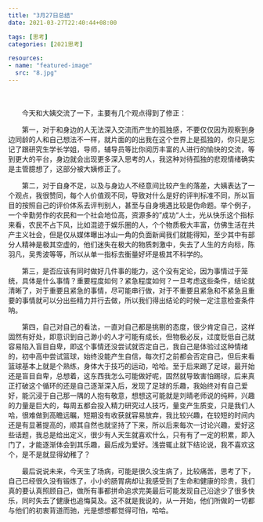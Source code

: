 ```yaml
---
title: "3月27日总结"
date: 2021-03-27T22:40:44+08:00

tags: [思考]
categories: [2021思考]

resources:
- name: "featured-image"
  src: "8.jpg"
---
```


<!--more-->	　　

　　今天和大姨交流了一下，主要有几个观点得到了修正：

　　第一，对于和身边的人无法深入交流而产生的孤独感，不要仅仅因为观察到身边同龄的人和自己想法不一样，就片面的的出我在这个世界上是孤独的，你只是忘记了跟研究生学长学姐，导师，辅导员等比你阅历丰富的人进行的愉快的交流，等到更大的平台，身边就会出现更多深入思考的人，我这种对待孤独的悲观情绪确实是主管臆想了，这部分被大姨修正了。

　　第二，对于自身不足，以及与身边人不经意间比较产生的落差，大姨表达了一个观点，我很赞同，每个人价值观不同，导致对什么是好的评判标准不同，所以盲目的按照自己的评价体系去评判别人，甚至与自身境遇比较是伪命题。举个例子，一个辛勤劳作的农民和一个社会地位高，资源多的”成功“人士，光从快乐这个指标来看，农民不占下风，比如混迹于娱乐圈的人，个个物质极大丰富，仿佛生活在共产主义社会，但是仅从媒体曝出冰山一角的负面新闻我们就能得知，至少其中有部分人精神是极其空虚的，他们迷失在极大的物质刺激中，失去了人生的方向标，陈羽凡，吴秀波等等，所以从单一指标去衡量好坏是极其不科学的。

　　第三，是否应该有同时做好几件事的能力，这个没有定论，因为事情过于笼统，具体是什么事情？重要程度如何？紧急程度如何？一旦考虑这些条件，结论就清晰了，对于重要且紧急的事情，尽可能串行做，对于不重要且紧急和不紧急且重要的事情就可以分出些精力并行去做，所以我们得出结论的时候一定注意检查条件呐。

　　第四，自己对自己的看法，一直对自己都是挑剔的态度，很少肯定自己，这样固然有好处，即意识到自己渺小的人才可能有成长，但物极必反，过度贬低自己就容易陷入盲目自卑，即这个事情还没尝试就否定自己，我自己是体验过这种情绪的，初中高中尝试篮球，始终没能产生自信，每次打之前都会否定自己，但后来看篮球基本上就是个熟练，身体大于技巧的运动，哈哈。至于后来踢了足球，最开始还是盲目自卑，总想着，这东西我怎么可能做好呢，固然就导致害怕踢球，后来真正打破这个循环的还是自己逐渐深入后，发现了足球的乐趣，我始终对有自己爱好，能沉浸于自己那一隅的人抱有敬意，想想这可能就是刘晴老师说的纯粹，兴趣的力量是巨大的，每周五都会投入精力研究过人技巧，量变产生质变，只是我们人哈，很难做到高瞻远瞩，短期没有收获就容易放弃，我比较兴趣，在较短的时间内还是有显著提高的，顺其自然也就坚持了下来，所以后来每次一讨论兴趣，爱好这些话题，我总是给出定义，很少有人天生就喜欢什么，只有有了一定的积累，即入门了，才能逐渐体会到其乐趣，最后成为爱好。浅尝辄止就下结论说，我不喜欢这个，是不是就显得幼稚了？

　　最后说说未来，今天生了场病，可能是很久没生病了，比较痛苦，思考了下，自己已经很久没有锻炼了，小小的肠胃病却让我感受到了生命和健康的珍贵，我们真的要认真照顾自己，做所有事都拼命追求完美最后可能发现自己沿途少了很多快乐，同时失去了健康也追悔莫及。这不就是我说的，从一开始，他们所做的一切都与他们的初衷背道而驰，光是想想都觉得可怕，哈哈。

